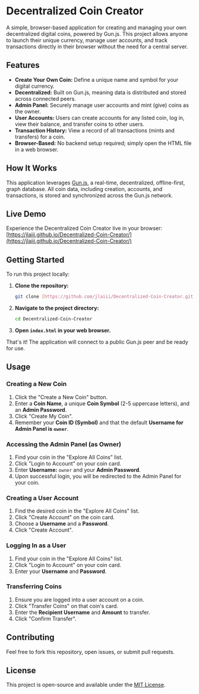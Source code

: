 # Decentralized Coin Creator

A simple, browser-based application for creating and managing your own decentralized digital coins, powered by Gun.js. This project allows anyone to launch their unique currency, manage user accounts, and track transactions directly in their browser without the need for a central server.

## Features

* **Create Your Own Coin:** Define a unique name and symbol for your digital currency.
* **Decentralized:** Built on Gun.js, meaning data is distributed and stored across connected peers.
* **Admin Panel:** Securely manage user accounts and mint (give) coins as the owner.
* **User Accounts:** Users can create accounts for any listed coin, log in, view their balance, and transfer coins to other users.
* **Transaction History:** View a record of all transactions (mints and transfers) for a coin.
* **Browser-Based:** No backend setup required; simply open the HTML file in a web browser.

## How It Works

This application leverages [Gun.js](https://gun.eco/), a real-time, decentralized, offline-first, graph database. All coin data, including creation, accounts, and transactions, is stored and synchronized across the Gun.js network.

## Live Demo

Experience the Decentralized Coin Creator live in your browser:
[https://jlaiii.github.io/Decentralized-Coin-Creator/](https://jlaiii.github.io/Decentralized-Coin-Creator/)

## Getting Started

To run this project locally:

1.  **Clone the repository:**
    ```bash
    git clone [https://github.com/jlaiii/Decentralized-Coin-Creator.git](https://github.com/jlaiii/Decentralized-Coin-Creator.git)
    ```
2.  **Navigate to the project directory:**
    ```bash
    cd Decentralized-Coin-Creator
    ```
3.  **Open `index.html` in your web browser.**

That's it! The application will connect to a public Gun.js peer and be ready for use.

## Usage

### Creating a New Coin

1.  Click the "Create a New Coin" button.
2.  Enter a **Coin Name**, a unique **Coin Symbol** (2-5 uppercase letters), and an **Admin Password**.
3.  Click "Create My Coin".
4.  Remember your **Coin ID (Symbol)** and that the default **Username for Admin Panel is `owner`**.

### Accessing the Admin Panel (as Owner)

1.  Find your coin in the "Explore All Coins" list.
2.  Click "Login to Account" on your coin card.
3.  Enter **Username:** `owner` and your **Admin Password**.
4.  Upon successful login, you will be redirected to the Admin Panel for your coin.

### Creating a User Account

1.  Find the desired coin in the "Explore All Coins" list.
2.  Click "Create Account" on the coin card.
3.  Choose a **Username** and a **Password**.
4.  Click "Create Account".

### Logging In as a User

1.  Find your coin in the "Explore All Coins" list.
2.  Click "Login to Account" on your coin card.
3.  Enter your **Username** and **Password**.

### Transferring Coins

1.  Ensure you are logged into a user account on a coin.
2.  Click "Transfer Coins" on that coin's card.
3.  Enter the **Recipient Username** and **Amount** to transfer.
4.  Click "Confirm Transfer".

## Contributing

Feel free to fork this repository, open issues, or submit pull requests.

## License

This project is open-source and available under the [MIT License](LICENSE).
